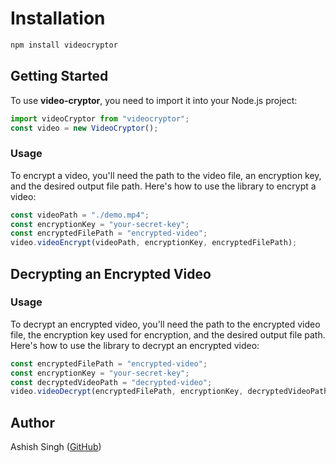 # Installation

```bash
npm install videocryptor
```

## Getting Started

To use **video-cryptor**, you need to import it into your Node.js project:

```javascript
import videoCryptor from "videocryptor";
const video = new VideoCryptor();
```

### Usage

To encrypt a video, you'll need the path to the video file, an encryption key, and the desired output file path. Here's how to use the library to encrypt a video:

```javascript
const videoPath = "./demo.mp4";
const encryptionKey = "your-secret-key";
const encryptedFilePath = "encrypted-video";
video.videoEncrypt(videoPath, encryptionKey, encryptedFilePath);
```

## Decrypting an Encrypted Video

### Usage

To decrypt an encrypted video, you'll need the path to the encrypted video file, the encryption key used for encryption, and the desired output file path. Here's how to use the library to decrypt an encrypted video:

```javascript
const encryptedFilePath = "encrypted-video";
const encryptionKey = "your-secret-key";
const decryptedVideoPath = "decrypted-video";
video.videoDecrypt(encryptedFilePath, encryptionKey, decryptedVideoPath);
```

## Author

Ashish Singh ([GitHub](https://github.com/kaptaan14))
